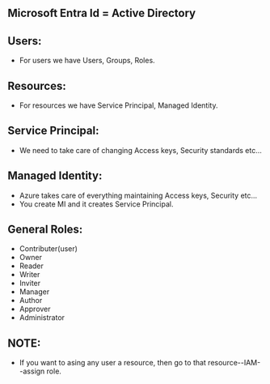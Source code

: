 Microsoft Entra Id = Active Directory
--

Users:
--
* For users we have Users, Groups, Roles.

Resources:
--
* For resources we have Service Principal, Managed Identity.

Service Principal:
--
* We need to take care of changing Access keys, Security standards etc...

Managed Identity:
--
* Azure takes care of everything maintaining Access keys, Security etc...
* You create MI and it creates Service Principal.

General Roles:
--
* Contributer(user)
* Owner
* Reader
* Writer
* Inviter
* Manager
* Author
* Approver
* Administrator

NOTE:
--
* If you want to asing any user a resource, then go to that resource--IAM--assign role.

